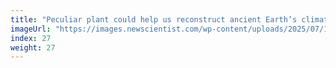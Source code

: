```yaml
---
title: "Peculiar plant could help us reconstruct ancient Earth’s climate"
imageUrl: "https://images.newscientist.com/wp-content/uploads/2025/07/10110500/SEI_258525845.jpg?width=788"
index: 27
weight: 27
---
```

